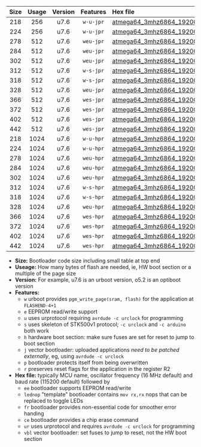 |Size|Usage|Version|Features|Hex file|
|:-:|:-:|:-:|:-:|:--|
|218|256|u7.6|`w-u-jpr`|[atmega64_3mhz6864_19200bps_ur_vbl.hex](https://raw.githubusercontent.com/stefanrueger/urboot/main//atmega64_3mhz6864_19200bps_ur_vbl.hex)|
|224|256|u7.6|`w-u-jpr`|[atmega64_3mhz6864_19200bps_lednop_ur_vbl.hex](https://raw.githubusercontent.com/stefanrueger/urboot/main//atmega64_3mhz6864_19200bps_lednop_ur_vbl.hex)|
|278|512|u7.6|`weu-jpr`|[atmega64_3mhz6864_19200bps_ee_ur_vbl.hex](https://raw.githubusercontent.com/stefanrueger/urboot/main//atmega64_3mhz6864_19200bps_ee_ur_vbl.hex)|
|284|512|u7.6|`weu-jpr`|[atmega64_3mhz6864_19200bps_ee_lednop_ur_vbl.hex](https://raw.githubusercontent.com/stefanrueger/urboot/main//atmega64_3mhz6864_19200bps_ee_lednop_ur_vbl.hex)|
|302|512|u7.6|`weu-jpr`|[atmega64_3mhz6864_19200bps_ee_lednop_fr_ur_vbl.hex](https://raw.githubusercontent.com/stefanrueger/urboot/main//atmega64_3mhz6864_19200bps_ee_lednop_fr_ur_vbl.hex)|
|312|512|u7.6|`w-s-jpr`|[atmega64_3mhz6864_19200bps_vbl.hex](https://raw.githubusercontent.com/stefanrueger/urboot/main//atmega64_3mhz6864_19200bps_vbl.hex)|
|318|512|u7.6|`w-s-jpr`|[atmega64_3mhz6864_19200bps_lednop_vbl.hex](https://raw.githubusercontent.com/stefanrueger/urboot/main//atmega64_3mhz6864_19200bps_lednop_vbl.hex)|
|328|512|u7.6|`weu-jpr`|[atmega64_3mhz6864_19200bps_ee_lednop_fr_ce_ur_vbl.hex](https://raw.githubusercontent.com/stefanrueger/urboot/main//atmega64_3mhz6864_19200bps_ee_lednop_fr_ce_ur_vbl.hex)|
|366|512|u7.6|`wes-jpr`|[atmega64_3mhz6864_19200bps_ee_vbl.hex](https://raw.githubusercontent.com/stefanrueger/urboot/main//atmega64_3mhz6864_19200bps_ee_vbl.hex)|
|372|512|u7.6|`wes-jpr`|[atmega64_3mhz6864_19200bps_ee_lednop_vbl.hex](https://raw.githubusercontent.com/stefanrueger/urboot/main//atmega64_3mhz6864_19200bps_ee_lednop_vbl.hex)|
|402|512|u7.6|`wes-jpr`|[atmega64_3mhz6864_19200bps_ee_lednop_fr_vbl.hex](https://raw.githubusercontent.com/stefanrueger/urboot/main//atmega64_3mhz6864_19200bps_ee_lednop_fr_vbl.hex)|
|442|512|u7.6|`wes-jpr`|[atmega64_3mhz6864_19200bps_ee_lednop_fr_ce_vbl.hex](https://raw.githubusercontent.com/stefanrueger/urboot/main//atmega64_3mhz6864_19200bps_ee_lednop_fr_ce_vbl.hex)|
|218|1024|u7.6|`w-u-hpr`|[atmega64_3mhz6864_19200bps_ur.hex](https://raw.githubusercontent.com/stefanrueger/urboot/main//atmega64_3mhz6864_19200bps_ur.hex)|
|224|1024|u7.6|`w-u-hpr`|[atmega64_3mhz6864_19200bps_lednop_ur.hex](https://raw.githubusercontent.com/stefanrueger/urboot/main//atmega64_3mhz6864_19200bps_lednop_ur.hex)|
|278|1024|u7.6|`weu-hpr`|[atmega64_3mhz6864_19200bps_ee_ur.hex](https://raw.githubusercontent.com/stefanrueger/urboot/main//atmega64_3mhz6864_19200bps_ee_ur.hex)|
|284|1024|u7.6|`weu-hpr`|[atmega64_3mhz6864_19200bps_ee_lednop_ur.hex](https://raw.githubusercontent.com/stefanrueger/urboot/main//atmega64_3mhz6864_19200bps_ee_lednop_ur.hex)|
|302|1024|u7.6|`weu-hpr`|[atmega64_3mhz6864_19200bps_ee_lednop_fr_ur.hex](https://raw.githubusercontent.com/stefanrueger/urboot/main//atmega64_3mhz6864_19200bps_ee_lednop_fr_ur.hex)|
|312|1024|u7.6|`w-s-hpr`|[atmega64_3mhz6864_19200bps.hex](https://raw.githubusercontent.com/stefanrueger/urboot/main//atmega64_3mhz6864_19200bps.hex)|
|318|1024|u7.6|`w-s-hpr`|[atmega64_3mhz6864_19200bps_lednop.hex](https://raw.githubusercontent.com/stefanrueger/urboot/main//atmega64_3mhz6864_19200bps_lednop.hex)|
|328|1024|u7.6|`weu-hpr`|[atmega64_3mhz6864_19200bps_ee_lednop_fr_ce_ur.hex](https://raw.githubusercontent.com/stefanrueger/urboot/main//atmega64_3mhz6864_19200bps_ee_lednop_fr_ce_ur.hex)|
|366|1024|u7.6|`wes-hpr`|[atmega64_3mhz6864_19200bps_ee.hex](https://raw.githubusercontent.com/stefanrueger/urboot/main//atmega64_3mhz6864_19200bps_ee.hex)|
|372|1024|u7.6|`wes-hpr`|[atmega64_3mhz6864_19200bps_ee_lednop.hex](https://raw.githubusercontent.com/stefanrueger/urboot/main//atmega64_3mhz6864_19200bps_ee_lednop.hex)|
|402|1024|u7.6|`wes-hpr`|[atmega64_3mhz6864_19200bps_ee_lednop_fr.hex](https://raw.githubusercontent.com/stefanrueger/urboot/main//atmega64_3mhz6864_19200bps_ee_lednop_fr.hex)|
|442|1024|u7.6|`wes-hpr`|[atmega64_3mhz6864_19200bps_ee_lednop_fr_ce.hex](https://raw.githubusercontent.com/stefanrueger/urboot/main//atmega64_3mhz6864_19200bps_ee_lednop_fr_ce.hex)|

- **Size:** Bootloader code size including small table at top end
- **Useage:** How many bytes of flash are needed, ie, HW boot section or a multiple of the page size
- **Version:** For example, u7.6 is an urboot version, o5.2 is an optiboot version
- **Features:**
  + `w` urboot provides `pgm_write_page(sram, flash)` for the application at `FLASHEND-4+1`
  + `e` EEPROM read/write support
  + `u` uses urprotocol requiring `avrdude -c urclock` for programming
  + `s` uses skeleton of STK500v1 protocol; `-c urclock` and `-c arduino` both work
  + `h` hardware boot section: make sure fuses are set for reset to jump to boot section
  + `j` vector bootloader: uploaded applications *need to be patched externally*, eg, using `avrdude -c urclock`
  + `p` bootloader protects itself from being overwritten
  + `r` preserves reset flags for the application in the register R2
- **Hex file:** typically MCU name, oscillator frequency (16 MHz default) and baud rate (115200 default) followed by
  + `ee` bootloader supports EEPROM read/write
  + `lednop` "template" bootloader contains `mov rx,rx` nops that can be replaced to toggle LEDs
  + `fr` bootloader provides non-essential code for smoother error handing
  + `ce` bootloader provides a chip erase command
  + `ur` uses urprotocol and requires `avrdude -c urclock` for programming
  + `vbl` vector bootloader: set fuses to jump to reset, not the HW boot section
